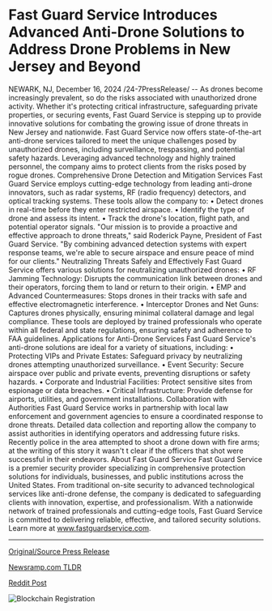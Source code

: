# Fast Guard Service Introduces Advanced Anti-Drone Solutions to Address Drone Problems in New Jersey and Beyond

NEWARK, NJ, December 16, 2024 /24-7PressRelease/ -- As drones become increasingly prevalent, so do the risks associated with unauthorized drone activity. Whether it's protecting critical infrastructure, safeguarding private properties, or securing events, Fast Guard Service is stepping up to provide innovative solutions for combating the growing issue of drone threats in New Jersey and nationwide.  Fast Guard Service now offers state-of-the-art anti-drone services tailored to meet the unique challenges posed by unauthorized drones, including surveillance, trespassing, and potential safety hazards. Leveraging advanced technology and highly trained personnel, the company aims to protect clients from the risks posed by rogue drones.  Comprehensive Drone Detection and Mitigation Services  Fast Guard Service employs cutting-edge technology from leading anti-drone innovators, such as radar systems, RF (radio frequency) detectors, and optical tracking systems. These tools allow the company to: •	Detect drones in real-time before they enter restricted airspace. •	Identify the type of drone and assess its intent. •	Track the drone's location, flight path, and potential operator signals.  "Our mission is to provide a proactive and effective approach to drone threats," said Roderick Payne, President of Fast Guard Service. "By combining advanced detection systems with expert response teams, we're able to secure airspace and ensure peace of mind for our clients."  Neutralizing Threats Safely and Effectively  Fast Guard Service offers various solutions for neutralizing unauthorized drones: •	RF Jamming Technology: Disrupts the communication link between drones and their operators, forcing them to land or return to their origin. •	EMP and Advanced Countermeasures: Stops drones in their tracks with safe and effective electromagnetic interference. •	Interceptor Drones and Net Guns: Captures drones physically, ensuring minimal collateral damage and legal compliance.  These tools are deployed by trained professionals who operate within all federal and state regulations, ensuring safety and adherence to FAA guidelines.  Applications for Anti-Drone Services  Fast Guard Service's anti-drone solutions are ideal for a variety of situations, including: •	Protecting VIPs and Private Estates: Safeguard privacy by neutralizing drones attempting unauthorized surveillance. •	Event Security: Secure airspace over public and private events, preventing disruptions or safety hazards. •	Corporate and Industrial Facilities: Protect sensitive sites from espionage or data breaches. •	Critical Infrastructure: Provide defense for airports, utilities, and government installations.  Collaboration with Authorities  Fast Guard Service works in partnership with local law enforcement and government agencies to ensure a coordinated response to drone threats. Detailed data collection and reporting allow the company to assist authorities in identifying operators and addressing future risks. Recently police in the area attempted to shoot a drone down with fire arms; at the writing of this story it wasn't t clear if the officers that shot were successful in their endeavors.  About Fast Guard Service Fast Guard Service is a premier security provider specializing in comprehensive protection solutions for individuals, businesses, and public institutions across the United States. From traditional on-site security to advanced technological services like anti-drone defense, the company is dedicated to safeguarding clients with innovation, expertise, and professionalism. With a nationwide network of trained professionals and cutting-edge tools, Fast Guard Service is committed to delivering reliable, effective, and tailored security solutions. Learn more at www.fastguardservice.com. 

---

[Original/Source Press Release](https://www.24-7pressrelease.com/press-release/517078/fast-guard-service-introduces-advanced-anti-drone-solutions-to-address-drone-problems-in-new-jersey-and-beyond)
                    

[Newsramp.com TLDR](https://newsramp.com/curated-news/fast-guard-service-offers-state-of-the-art-anti-drone-services/bc451f57f7df8259cc334a280d4d7d5a) 

 



[Reddit Post](https://www.reddit.com/r/eventNews/comments/1hghk2h/fast_guard_service_offers_stateoftheart_antidrone/) 



![Blockchain Registration](https://cdn.newsramp.app/24-7PressRelease/qrcode/2412/17/frogJmHm.webp)